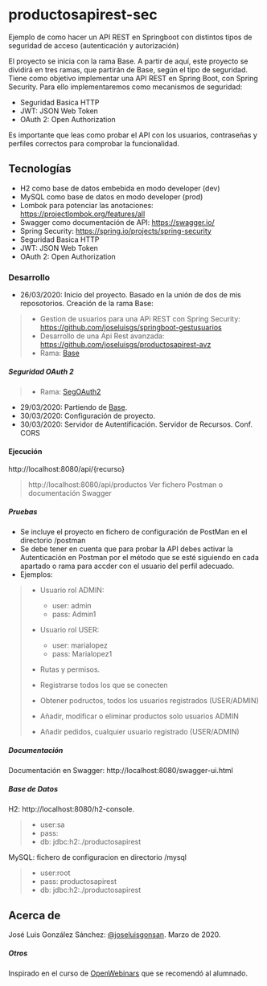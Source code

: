 # productosapirest-sec
Ejemplo de como hacer un API REST en Springboot con distintos tipos de seguridad de acceso (autenticación y autorización)

El proyecto se inicia con la rama Base. A partir de aquí, este proyecto se dividirá en tres ramas, que partirán de Base, según el tipo de seguridad. Tiene como objetivo implementar una API REST en Spring Boot, con Spring Security. 
Para ello implementaremos como mecanismos de seguridad:
* Seguridad Basica HTTP
* JWT: JSON Web Token
* OAuth 2: Open Authorization

Es importante que leas como probar el API con los usuarios, contraseñas y perfiles correctos para comprobar la funcionalidad.

## Tecnologías
* H2 como base de datos embebida en modo developer (dev)
* MySQL como base de datos en modo developer (prod)
* Lombok para potenciar las anotaciones: https://projectlombok.org/features/all
* Swagger como documentación de API: https://swagger.io/
* Spring Security: https://spring.io/projects/spring-security
* Seguridad Basica HTTP
* JWT: JSON Web Token
* OAuth 2: Open Authorization

### Desarrollo
* 26/03/2020: Inicio del proyecto. Basado en la unión de dos de mis reposotorios. Creación de la rama Base:
> * Gestion de usuarios para una APi REST con Spring Security: https://github.com/joseluisgs/springboot-gestusuarios
> * Desarrollo de una Api Rest avanzada: https://github.com/joseluisgs/productosapirest-avz
> * Rama: [Base](https://github.com/joseluisgs/productosapirest-sec/tree/Base) 

##### Seguridad OAuth 2
> * Rama: [SegOAuth2](hhttps://github.com/joseluisgs/productosapirest-sec/tree/SegOAuth2)   
* 29/03/2020: Partiendo de [Base](https://github.com/joseluisgs/productosapirest-sec/tree/Base). 
* 30/03/2020: Configuración de proyecto.
* 30/03/2020: Servidor de Autentificación. Servidor de Recursos. Conf. CORS

#### Ejecución
http://localhost:8080/api/{recurso}
> http://localhost:8080/api/productos
> Ver fichero Postman o documentación Swagger

##### Pruebas
* Se incluye el proyecto en fichero de configuración de PostMan en el directorio /postman
* Se debe tener en cuenta que para probar la API debes activar la Autenticación en Postman por el método que se esté siguiendo en cada apartado o rama para accder con el usuario del perfil adecuado.
* Ejemplos:
> * Usuario rol ADMIN:
>   * user: admin
>   * pass: Admin1
> 
> * Usuario rol USER:
>   * user: marialopez
>   * pass: Marialopez1
>
> * Rutas y permisos.
>  * Registrarse todos los que se conecten
>  * Obtener podructos, todos los usuarios registrados (USER/ADMIN)
>  * Añadir, modificar o eliminar productos solo usuarios ADMIN
>  * Añadir pedidos, cualquier usuario registrado (USER/ADMIN)



##### Documentación
Documentación en Swagger:
http://localhost:8080/swagger-ui.html

##### Base de Datos
H2: http://localhost:8080/h2-console. 
> * user:sa
> * pass:
> * db: jdbc:h2:./productosapirest

MySQL: fichero de configuracion en directorio /mysql
> * user:root
> * pass: productosapirest
> * db: jdbc:h2:./productosapirest

## Acerca de
José Luis González Sánchez: [@joseluisgonsan](https://twitter.com/joseluisgonsan). Marzo de 2020.

##### Otros
Inspirado en el curso de [OpenWebinars](https://openwebinars.net/cursos/seguridad-api-rest-spring-boot/) que se recomendó al alumnado.
